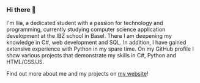 ### Hi there 👋


I'm Ilia, a dedicated student with a passion for technology and programming, currently studying computer science application
development at the IBZ school in Basel. There I am deepening my knowledge in C#, web development and SQL. In addition,
I have gained extensive experience with Python in my spare time. On my GitHub profile I show various projects that demonstrate
my skills in C#, Python and HTML/CSS/JS.

 Find out more about me and my projects on [my website](https://www.kalygin.ch/)!

